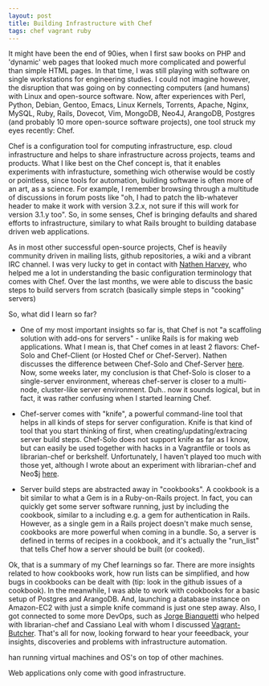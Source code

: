 ```yaml
---
layout: post
title: Building Infrastructure with Chef
tags: chef vagrant ruby
---
```

It might have been the end of 90ies, when I first saw books on PHP and 'dynamic' web pages that looked much more complicated and powerful than simple HTML pages. In that time, I was still playing with software on single workstations for engineering studies. I could not imagine however, the disruption that was going on by connecting computers (and humans) with Linux and open-source software. Now, after experiences with Perl, Python, Debian, Gentoo, Emacs, Linux Kernels, Torrents, Apache, Nginx, MySQL, Ruby, Rails, Dovecot, Vim, MongoDB, Neo4J, ArangoDB, Postgres (and probably 10 more open-source software projects), one tool struck my eyes recently: Chef.

Chef is a configuration tool for computing infrastructure, esp. cloud infrastructure and helps to share infrastructure across projects, teams and products. What I like best on the Chef concept is, that it enables experiments with infrastucture, something wich otherwise would be costly or pointless, since tools for automation, building software is often more of an art, as a science. For example, I remember browsing through a multitude of discussions in forum posts like "oh, I had to patch the lib-whatever header to make it work with version 3.2.x, not sure if this will work for version 3.1.y too". So, in some senses, Chef is bringing defaults and shared efforts to infrastructure, similary to what Rails brought to building database driven web applications.

As in most other successful open-source projects, Chef is heavily community driven in mailing lists, github repositories, a wiki and a vibrant IRC channel. I was very lucky to get in contact with [Nathen Harvey](http://nathenharvey.com), who helped me a lot in understanding the basic configuration terminology that comes with Chef. Over the last months, we were able to discuss the basic steps to build servers from scratch (basically simple steps in "cooking" servers)

So, what did I learn so far?

* One of my most important insights so far is, that Chef is not "a scaffoling solution with add-ons for servers" - unlike Rails is for making web applications. What I mean is, that Chef comes in at least 2 flavors: Chef-Solo and Chef-Client (or Hosted Chef or Chef-Server). Nathen discusses the difference between Chef-Solo and Chef-Server [here](http://nathenharvey.com/blog/2012/12/07/learning-chef-part-2/). Now, some weeks later, my conclusion is that Chef-Solo is closer to a single-server environment, whereas chef-server is closer to a multi-node, cluster-like server environment. Duh.. now it sounds logical, but in fact, it was rather confusing when I started learning Chef.

* Chef-server comes with "knife", a powerful command-line tool that helps in all kinds of steps for server configuration. Knife is that kind of tool that you start thinking of first, when creating/updating/extracing server build steps. Chef-Solo does not support knife as far as I know, but can easily be used together with hacks in a Vagrantfile or tools as librarian-chef or berkshelf. Unfortunately, I haven't played too much with those yet, although I wrote about an experiment with librarian-chef and Neo$j [here](http://thinkingonthinking.com/An-experiment-with-Vagrant-and-Neo4J/).

* Server build steps are abstracted away in "cookbooks". A cookbook is a bit similar to what a Gem is in a Ruby-on-Rails project. In fact, you can quickly get some server software running, just by including the cookbook, similar to a including e.g. a gem for authentication in Rails. However, as a single gem in a Rails project doesn't make much sense, cookbooks are more powerful when coming in a bundle. So, a server is defined in terms of recipes in a cookbook, and it's actually the "run_list" that tells Chef how a server should be built (or cooked).

Ok, that is a summary of my Chef learnings so far. There are more insights related to how cookbooks work, how run lists can be simplified, and how bugs in cookbooks can be dealt with (tip: look in the github issues of a cookbook). In the meanwhile, I was able to work with cookbooks for a basic setup of Postgres and ArangoDB. And, launching a database instance on Amazon-EC2 with just a simple knife command is just one step away. Also, I got connected to some more DevOps, such as [Jorge Bianquetti](https://github.com/jbianquetti) who helped with librarian-chef and Cassiano Leal with whom I discussed [Vagrant-Butcher](https://github.com/cassianoleal/vagrant-butcher/issues/3). That's all for now, looking forward to hear your feeedback, your insights, discoveries and problems with infrastructure automation.







han running virtual machines and OS's on top of other machines. 

Web applications only come with good infrastructure.
